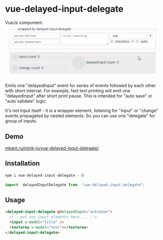 # vue-delayed-input-delegate

VueJs component.
![screenshot](vue-delayed-input-delegate.gif)

Emits one "delayedInput" event for series of events followed by each other with short interval. For example, fast text printing will emit one "delayedInput" after short print pause. This is intended for "auto save" or "auto validate" logic.

It's not input itself - it is a wrapper element, listening for "input" or "change" events propagated by nested elements. So you can use one "delegate" for group of inputs.

## Demo
[mkant.ru/mink-js/vue-delayed-input-delegate/](http://mkant.ru/mink-js/vue-delayed-input-delegate/)
## Installation
```JavaScript
npm i vue-delayed-input-delegate --S
```
```JavaScript
import  delayedInputDelegate from  "vue-delayed-input-delegate";
```

## Usage

```html
<delayed-input-delegate @delayedInput="autoSave">
  <!-- put any input elements here ... -->
  <input v-model="title" />
  <textarea v-model="text"></textarea>
</delayed-input-delegate>
```
